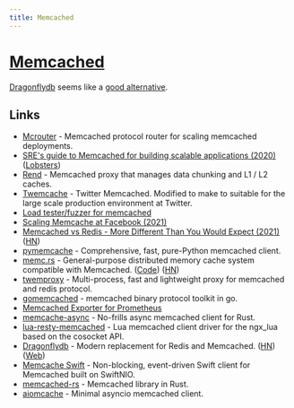 ```yaml
---
title: Memcached
---
```


# [Memcached](https://memcached.org/)

[Dragonflydb](https://github.com/dragonflydb/dragonfly) seems like a [good alternative](https://news.ycombinator.com/item?id=31560547).

## Links

- [Mcrouter](https://github.com/facebook/mcrouter) - Memcached protocol router for scaling memcached deployments.
- [SRE's guide to Memcached for building scalable applications (2020)](https://opensource.com/article/20/3/sre-memcached) ([Lobsters](https://lobste.rs/s/aa6jyc/sre_s_guide_memcached_for_building))
- [Rend](https://github.com/Netflix/rend) - Memcached proxy that manages data chunking and L1 / L2 caches.
- [Twemcache](https://github.com/twitter/twemcache) - Twitter Memcached. Modified to make to suitable for the large scale production environment at Twitter.
- [Load tester/fuzzer for memcached](https://github.com/memcached/mctester)
- [Scaling Memcache at Facebook (2021)](https://www.micahlerner.com/2021/05/31/scaling-memcache-at-facebook.html)
- [Memcached vs Redis - More Different Than You Would Expect (2021)](https://engineering.kablamo.com.au/posts/2021/memcached-vs-redis-whats-the-difference) ([HN](https://news.ycombinator.com/item?id=28830007))
- [pymemcache](https://github.com/pinterest/pymemcache) - Comprehensive, fast, pure-Python memcached client.
- [memc.rs](https://www.memc.rs/intro) - General-purpose distributed memory cache system compatible with Memcached. ([Code](https://github.com/memc-rs/memc-rs)) ([HN](https://news.ycombinator.com/item?id=29532552))
- [twemproxy](https://github.com/bitleak/twemproxy) - Multi-process, fast and lightweight proxy for memcached and redis protocol.
- [gomemcached](https://github.com/couchbase/gomemcached) - memcached binary protocol toolkit in go.
- [Memcached Exporter for Prometheus](https://github.com/prometheus/memcached_exporter)
- [memcache-async](https://github.com/vavrusa/memcache-async) - No-frills async memcached client for Rust.
- [lua-resty-memcached](https://github.com/openresty/lua-resty-memcached) - Lua memcached client driver for the ngx_lua based on the cosocket API.
- [Dragonflydb](https://github.com/dragonflydb/dragonfly) - Modern replacement for Redis and Memcached. ([HN](https://news.ycombinator.com/item?id=31560547)) ([Web](https://dragonflydb.io/))
- [Memcache Swift](https://github.com/moritzsternemann/memcache-swift) - Non-blocking, event-driven Swift client for Memcached built on SwiftNIO.
- [memcached-rs](https://github.com/zonyitoo/memcached-rs) - Memcached library in Rust.
- [aiomcache](https://github.com/aio-libs/aiomcache) - Minimal asyncio memcached client.
